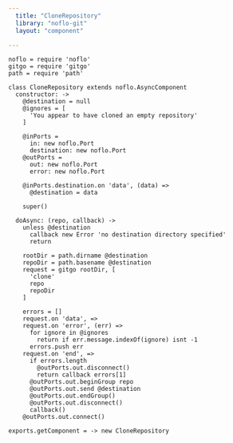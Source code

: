```yaml
---
  title: "CloneRepository"
  library: "noflo-git"
  layout: "component"

---
```


    noflo = require 'noflo'
    gitgo = require 'gitgo'
    path = require 'path'
    
    class CloneRepository extends noflo.AsyncComponent
      constructor: ->
        @destination = null
        @ignores = [
          'You appear to have cloned an empty repository'
        ]
    
        @inPorts =
          in: new noflo.Port
          destination: new noflo.Port
        @outPorts =
          out: new noflo.Port
          error: new noflo.Port
    
        @inPorts.destination.on 'data', (data) =>
          @destination = data
    
        super()
    
      doAsync: (repo, callback) ->
        unless @destination
          callback new Error 'no destination directory specified'
          return
    
        rootDir = path.dirname @destination
        repoDir = path.basename @destination
        request = gitgo rootDir, [
          'clone'
          repo
          repoDir
        ]
    
        errors = []
        request.on 'data', =>
        request.on 'error', (err) =>
          for ignore in @ignores
            return if err.message.indexOf(ignore) isnt -1
          errors.push err
        request.on 'end', =>
          if errors.length
            @outPorts.out.disconnect()
            return callback errors[1]
          @outPorts.out.beginGroup repo
          @outPorts.out.send @destination
          @outPorts.out.endGroup()
          @outPorts.out.disconnect()
          callback()
        @outPorts.out.connect()
    
    exports.getComponent = -> new CloneRepository
    
